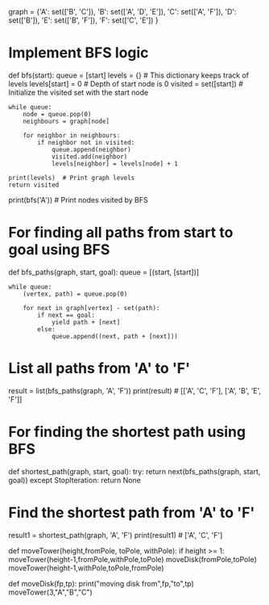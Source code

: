 graph = {'A': set(['B', 'C']),
         'B': set(['A', 'D', 'E']),
         'C': set(['A', 'F']),
         'D': set(['B']),
         'E': set(['B', 'F']),
         'F': set(['C', 'E'])
}

# Implement BFS logic
def bfs(start):
    queue = [start]
    levels = {}  # This dictionary keeps track of levels
    levels[start] = 0  # Depth of start node is 0
    visited = set([start])  # Initialize the visited set with the start node
    
    while queue:
        node = queue.pop(0)
        neighbours = graph[node]
        
        for neighbor in neighbours:
            if neighbor not in visited:
                queue.append(neighbor)
                visited.add(neighbor)
                levels[neighbor] = levels[node] + 1
    
    print(levels)  # Print graph levels
    return visited

print(bfs('A'))  # Print nodes visited by BFS

# For finding all paths from start to goal using BFS
def bfs_paths(graph, start, goal):
    queue = [(start, [start])]
    
    while queue:
        (vertex, path) = queue.pop(0)
        
        for next in graph[vertex] - set(path):
            if next == goal:
                yield path + [next]
            else:
                queue.append((next, path + [next]))

# List all paths from 'A' to 'F'
result = list(bfs_paths(graph, 'A', 'F'))
print(result)  # [['A', 'C', 'F'], ['A', 'B', 'E', 'F']]

# For finding the shortest path using BFS
def shortest_path(graph, start, goal):
    try:
        return next(bfs_paths(graph, start, goal))
    except StopIteration:
        return None

# Find the shortest path from 'A' to 'F'
result1 = shortest_path(graph, 'A', 'F')
print(result1)  # ['A', 'C', 'F']






def moveTower(height,fromPole, toPole, withPole):
    if height >= 1:
        moveTower(height-1,fromPole,withPole,toPole)
        moveDisk(fromPole,toPole)
        moveTower(height-1,withPole,toPole,fromPole)

def moveDisk(fp,tp):
    print("moving disk from",fp,"to",tp)
moveTower(3,"A","B","C")
